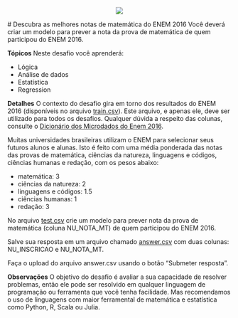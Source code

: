 <p align="center">
  <img src="https://raw.githubusercontent.com/nicolegold/PreverNotasENEM2016/master/descubranotas.png" >
</p>
# Descubra as melhores notas de matemática do ENEM 2016
Você deverá criar um modelo para prever a nota da prova de matemática de quem participou do ENEM 2016.

**Tópicos**
Neste desafio você aprenderá:
* Lógica
* Análise de dados
* Estatística
* Regression

**Detalhes**
O contexto do desafio gira em torno dos resultados do ENEM 2016 (disponíveis no arquivo [train.csv](https://github.com/nicolegold/PreverNotasENEM2016/blob/master/train.csv)). Este arquivo, e apenas ele, deve ser utilizado para todos os desafios. Qualquer dúvida a respeito das colunas, consulte o [Dicionário dos Microdados do Enem 2016](https://github.com/nicolegold/PreverNotasENEM2016/blob/master/dicionario-de-dados.zip).

Muitas universidades brasileiras utilizam o ENEM para selecionar seus futuros alunos e alunas. Isto é feito com uma média ponderada das notas das provas de matemática, ciências da natureza, linguagens e códigos, ciências humanas e redação, com os pesos abaixo:
* matemática: 3
* ciências da natureza: 2
* linguagens e códigos: 1.5
* ciências humanas: 1
* redação: 3

No arquivo [test.csv](https://github.com/nicolegold/PreverNotasENEM2016/blob/master/test.csv) crie um modelo para prever nota da prova de matemática (coluna NU_NOTA_MT) de quem participou do ENEM 2016.

Salve sua resposta em um arquivo chamado [answer.csv](https://github.com/nicolegold/PreverNotasENEM2016/blob/master/answer.csv) com duas colunas: NU_INSCRICAO e NU_NOTA_MT.

Faça o upload do arquivo answer.csv usando o botão “Submeter resposta”.

**Observações**
O objetivo do desafio é avaliar a sua capacidade de resolver problemas, então ele pode ser resolvido em qualquer linguagem de programação ou ferramenta que você tenha facilidade. Mas recomendamos o uso de linguagens com maior ferramental de matemática e estatística como Python, R, Scala ou Julia.
